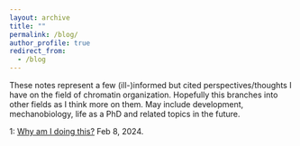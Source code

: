 ```yaml
---
layout: archive
title: ""
permalink: /blog/
author_profile: true
redirect_from:
  - /blog
---
```


These notes represent a few (ill-)informed but cited perspectives/thoughts I have on the field of chromatin organization. Hopefully this branches into other fields as I think more on them. May include development, mechanobiology, life as a PhD and related topics in the future.

1: [Why am I doing this?](/_pages/motivation.md) Feb 8, 2024.
